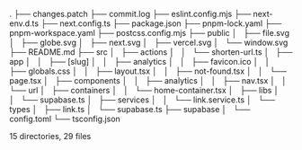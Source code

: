 .
├── changes.patch
├── commit.log
├── eslint.config.mjs
├── next-env.d.ts
├── next.config.ts
├── package.json
├── pnpm-lock.yaml
├── pnpm-workspace.yaml
├── postcss.config.mjs
├── public
│   ├── file.svg
│   ├── globe.svg
│   ├── next.svg
│   ├── vercel.svg
│   └── window.svg
├── README.md
├── src
│   ├── actions
│   │   └── shorten-url.ts
│   ├── app
│   │   ├── [slug]
│   │   ├── analytics
│   │   ├── favicon.ico
│   │   ├── globals.css
│   │   ├── layout.tsx
│   │   ├── not-found.tsx
│   │   └── page.tsx
│   ├── components
│   │   ├── analytics
│   │   ├── nav.tsx
│   │   └── url
│   ├── containers
│   │   └── home-container.tsx
│   ├── libs
│   │   └── supabase.ts
│   ├── services
│   │   └── link.service.ts
│   └── types
│       ├── link.ts
│       └── supabase.ts
├── supabase
│   └── config.toml
└── tsconfig.json

15 directories, 29 files
